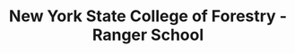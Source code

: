---
layout: repo
title: "New York State College of Forestry - Ranger School"
id: 23388
permalink: repos/23388/
---